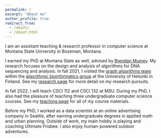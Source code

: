 ```yaml
---
permalink: /
excerpt: "About me"
author_profile: true
redirect_from:
  - /about/
  - /about.html
---
```


I am an assistant teaching & research professor in computer science at Montana
State University in Bozeman, Montana.

I earned my PhD at Montana State as well,
 advised by [Brendan
Mumey](https://www.cs.montana.edu/bmumey/). My research focuses on the design
and analysis of algorithms for DNA sequencing and analysis.
In fall 2021, I visited the [graph algorithms team](https://www2.helsinki.fi/en/researchgroups/algorithmic-bioinformatics/teams/graph-algorithms) within the [algorithmic bioinformatics group](https://www2.helsinki.fi/en/researchgroups/algorithmic-bioinformatics) at the University of Helsinki in Finland.
See my [research page](https://lgw2.github.io/research/) for more detail on my
research pursuits.

In fall 2022, I will teach CSCI 112 and CSCI 132 at MSU. During my PhD, I also had
the pleasure of teaching three undergraduate computer science courses.
See my [teaching page](https://lgw2.github.io/teaching/) for all of my
course materials.

Before my PhD, I worked as a data scientist at an online advertising
company in Seattle, after earning undergraduate degrees in applied math and
urban planning.  Outside of work, my main hobby is playing and coaching
Ultimate Frisbee.  I also enjoy human-powered outdoor adventures.
